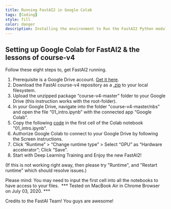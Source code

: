 ```yaml
---
title: Running FastAI2 in Google Colab
tags: [Coding]
style: fill
color: danger
description: Installing the environment to Run the FastAI2 Python module on Google Colaboratory.
---
```


## Setting up Google Colab for FastAI2 & the lessons of course-v4

Follow these eight steps to, get FastAI2 running.

1. Prerequisite is a Google Drive account. [Get it here](https://www.google.com/drive/).
2. Download the FastAI course-v4 repository as a [.zip](https://github.com/fastai/course-v4/archive/master.zip) to your local filesystem.
3. Upload the unzipped package “course-v4-master” folder to your Google Drive (this instruction works with the root-folder).
4. In your Google Drive, navigate into the folder "course-v4-master/nbs" and open the file “01_intro.ipynb” with the connected app “Google Colab”.
5. Copy the following [code](https://raw.githubusercontent.com/seduerr91/fastAI_v4/master/fastAI2_colab_setup) in the first cell of the Colab notebook "01_intro.ipynb".
6. Authorize Google Colab to connect to your Google Drive by following the Screen instructions.
7. Click “Runtime” > “Change runtime type” > Select “GPU” as “Hardware accelerator”; Click “Save”.
8. Start with Deep Learning Training and Enjoy the new FastAI2!

(If this is not working right away, then please try "Runtime", and "Restart runtime" which should resolve issues.)

Please mind: You may need to input the first cell into all the notebooks to have access to your files.
 *** Tested on MacBook Air in Chrome Browser on July 03, 2020. ***

Credits to the FastAI Team! You guys are awesome!

